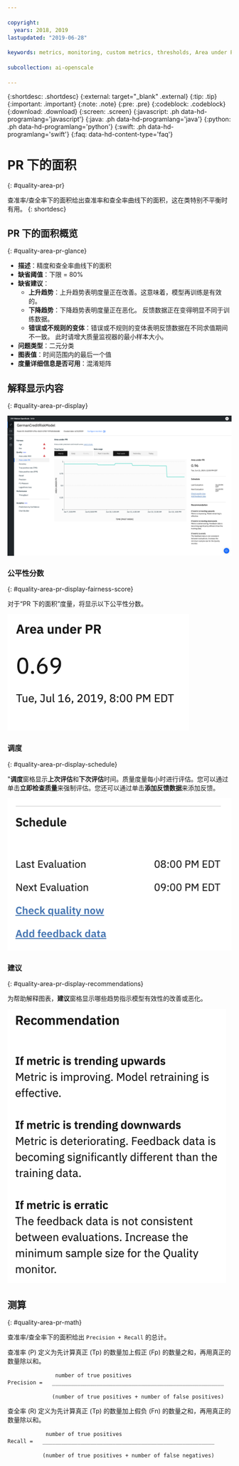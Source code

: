 ```yaml
---

copyright:
  years: 2018, 2019
lastupdated: "2019-06-28"

keywords: metrics, monitoring, custom metrics, thresholds, Area under PR

subcollection: ai-openscale

---
```


{:shortdesc: .shortdesc}
{:external: target="_blank" .external}
{:tip: .tip}
{:important: .important}
{:note: .note}
{:pre: .pre}
{:codeblock: .codeblock}
{:download: .download}
{:screen: .screen}
{:javascript: .ph data-hd-programlang='javascript'}
{:java: .ph data-hd-programlang='java'}
{:python: .ph data-hd-programlang='python'}
{:swift: .ph data-hd-programlang='swift'}
{:faq: data-hd-content-type='faq'}

# PR 下的面积
{: #quality-area-pr}

查准率/查全率下的面积给出查准率和查全率曲线下的面积，这在类特别不平衡时有用。
{: shortdesc}

## PR 下的面积概览
{: #quality-area-pr-glance}

- **描述**：精度和查全率曲线下的面积
- **缺省阈值**：下限 = 80%
- **缺省建议**：
   - **上升趋势**：上升趋势表明度量正在改善。这意味着，模型再训练是有效的。
   - **下降趋势**：下降趋势表明度量正在恶化。 反馈数据正在变得明显不同于训练数据。
   - **错误或不规则的变体**：错误或不规则的变体表明反馈数据在不同求值期间不一致。 此时请增大质量监视器的最小样本大小。
- **问题类型**：二元分类
- **图表值**：时间范围内的最后一个值
- **度量详细信息是否可用**：混淆矩阵

## 解释显示内容
{: #quality-area-pr-display}

![显示 PR 下的面积，其中度量趋势向下](images/quality-area-under-pr.png)

### 公平性分数
{: #quality-area-pr-display-fairness-score}

对于“PR 下的面积”度量，将显示以下公平性分数。 

![显示“PR 下的面积”分数百分比。](images/wos-quality-area-pr-score.png)

### 调度
{: #quality-area-pr-display-schedule}

"**调度**窗格显示**上次评估**和**下次评估**时间。质量度量每小时进行评估。您可以通过单击**立即检查质量**来强制评估。您还可以通过单击**添加反馈数据**来添加反馈。

![显示“调度”窗格，其中显示了上次评估时间和下次评估时间](images/wos-quality-schedule.png)


### 建议
{: #quality-area-pr-display-recommendations}

为帮助解释图表，**建议**窗格显示哪些趋势指示模型有效性的改善或恶化。

![显示“建议”窗格。](images/wos-quality-positive-recommendation.png)




## 测算
{: #quality-area-pr-math}

查准率/查全率下的面积给出 `Precision + Recall` 的总计。

查准率 (P) 定义为先计算真正 (Tp) 的数量加上假正 (Fp) 的数量之和，再用真正的数量除以和。

```
               number of true positives
Precision =   ______________________________________________________

              (number of true positives + number of false positives)
```

查全率 (R) 定义为先计算真正 (Tp) 的数量加上假负 (Fn) 的数量之和，再用真正的数量除以和。

```
            number of true positives
Recall =   ______________________________________________________

           (number of true positives + number of false negatives)
```
